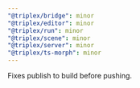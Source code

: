 ```yaml
---
"@triplex/bridge": minor
"@triplex/editor": minor
"@triplex/run": minor
"@triplex/scene": minor
"@triplex/server": minor
"@triplex/ts-morph": minor
---
```


Fixes publish to build before pushing.
